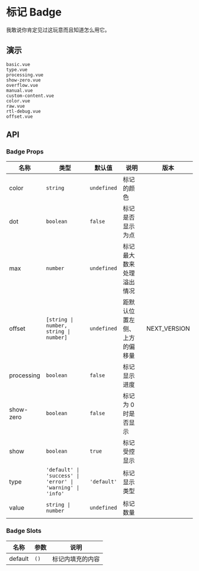 # 标记 Badge

我敢说你肯定见过这玩意而且知道怎么用它。

## 演示

```demo
basic.vue
type.vue
processing.vue
show-zero.vue
overflow.vue
manual.vue
custom-content.vue
color.vue
raw.vue
rtl-debug.vue
offset.vue
```

## API

### Badge Props

| 名称 | 类型 | 默认值 | 说明 | 版本 |
| --- | --- | --- | --- | --- |
| color | `string` | `undefined` | 标记的颜色 |  |
| dot | `boolean` | `false` | 标记是否显示为点 |  |
| max | `number` | `undefined` | 标记最大数来处理溢出情况 |  |
| offset | `[string \| number, string \| number]` | `undefined` | 距默认位置左侧、上方的偏移量 | NEXT_VERSION |
| processing | `boolean` | `false` | 标记显示进度 |  |
| show-zero | `boolean` | `false` | 标记为 0 时是否显示 |  |
| show | `boolean` | `true` | 标记受控显示 |  |
| type | `'default' \| 'success' \| 'error' \| 'warning' \| 'info'` | `'default'` | 标记显示类型 |  |
| value | `string \| number` | `undefined` | 标记数量 |  |

### Badge Slots

| 名称    | 参数 | 说明             |
| ------- | ---- | ---------------- |
| default | `()` | 标记内填充的内容 |
